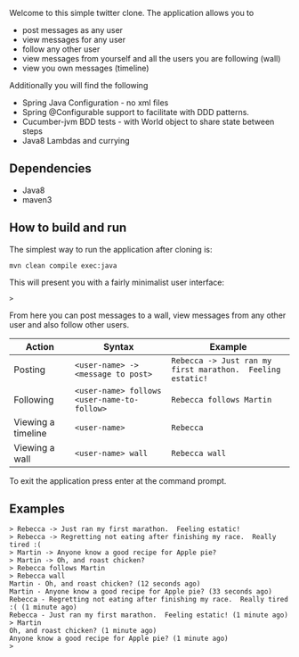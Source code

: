 Welcome to this simple twitter clone.  The application allows you to

* post messages as any user
* view messages for any user
* follow any other user
* view messages from yourself and all the users you are following (wall)
* view you own messages (timeline)

Additionally you will find the following

* Spring Java Configuration - no xml files
* Spring @Configurable support to facilitate with DDD patterns.  
* Cucumber-jvm BDD tests - with World object to share state between steps
* Java8 Lambdas and currying

## Dependencies

* Java8
* maven3

## How to build and run

The simplest way to run the application after cloning is:

```
mvn clean compile exec:java
```

This will present you with a fairly minimalist user interface:

```
> 
```

From here you can post messages to a wall, view messages from any other user and also follow other users.

| Action             | Syntax | Example |
|--------------------|--------|---------|
| Posting            | `<user-name> -> <message to post>` | `Rebecca -> Just ran my first marathon.  Feeling estatic!` | 
| Following          | `<user-name> follows <user-name-to-follow>` | `Rebecca follows Martin` |
| Viewing a timeline | `<user-name>` | `Rebecca` |
| Viewing a wall     | `<user-name> wall` | `Rebecca wall` |

To exit the application press enter at the command prompt.

## Examples

```
> Rebecca -> Just ran my first marathon.  Feeling estatic!
> Rebecca -> Regretting not eating after finishing my race.  Really tired :(
> Martin -> Anyone know a good recipe for Apple pie?  
> Martin -> Oh, and roast chicken?
> Rebecca follows Martin
> Rebecca wall
Martin - Oh, and roast chicken? (12 seconds ago)
Martin - Anyone know a good recipe for Apple pie? (33 seconds ago)
Rebecca - Regretting not eating after finishing my race.  Really tired :( (1 minute ago)
Rebecca - Just ran my first marathon.  Feeling estatic! (1 minute ago)
> Martin
Oh, and roast chicken? (1 minute ago)
Anyone know a good recipe for Apple pie? (1 minute ago)
> 
```











